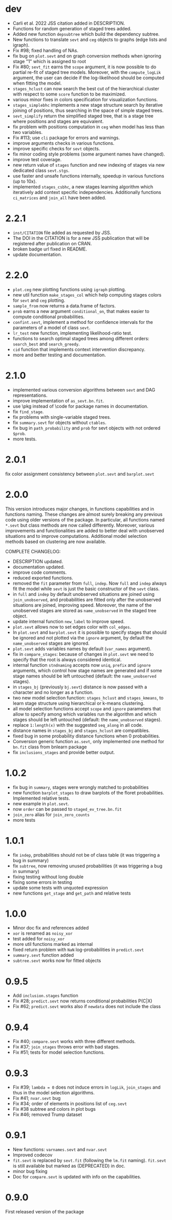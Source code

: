 # dev

* Carli et al. 2022 JSS citation added in DESCRIPTION.
* Functions for random generation of staged trees added.
* Added new function `depsubtree` which build the dependency subtree.
* New functions to translate `sevt` and `ceg` objects to graphs (edge lists and igraph).
* Fix #98; fixed handling of NAs.
* fix bug on `plot.sevt` and on graph conversion methods
  when ignoring stage "1" which is assigned to root
* Fix #80; `sevt_fit` earns the `scope` argument,
  it is now possible to do partial re-fit of staged tree models.
  Moreover, with the `compute_logLik` argument, the
  user can decide if the log-likelihood should be computed when fitting the
  model.
* `stages_hclust` can now search the best cut of the hierarchical cluster with
   respect to some `score` function to be maximized.
* various minor fixes in colors specification for visualization functions.
* `stages_simplebhc` implements a new stage structure search by iterative joining of positions, thus searching in the space of simple staged trees.
* `sevt_simplify` return the simplified staged tree, that is a stage tree where positions and stages are equivalent.
* fix problem with positions computation in `ceg` when model has less than two variables.
* Fix #113; use `cli` package for errors and warnings.
* improve arguments checks in various functions.
* improve specific checks for `sevt` objects.
* fix minor coding style problems (some argument names have changed).
* improve test coverage.
* new return value of `stages` function and new indexing of stages via new dedicated class `sevt.stgs`.
* use faster and unsafe functions internally, speedup in various functions (up to 10x).
* implemented `stages_csbhc`, a new stages learning algorithm which iteratively add context specific independencies. Additionally functions
`ci_matrices` and `join_all` have been added.

# 2.2.1

* `inst/CITATION` file added as requested by JSS.
* The DOI in the CITATION is for a new JSS publication that will be registered after publication on CRAN.
* broken badge url fixed in README.
* update documentation.


# 2.2.0

* `plot.ceg` new plotting functions using `igraph` plotting.
* new util function `make_stages_col` which help computing
  stages colors for `sevt` and `ceg` plotting.
* `sample_from` now returns a data.frame of factors.
* `prob` earns a new argument `conditional_on`, that
   makes easier to compute conditional probabilities.
* `confint.sevt`, implement a method for confidence intervals
   for the parameters of a model of class `sevt`.
* `lr_test` new function, implementing likelihood-ratio
   test.
* functions to search optimal staged trees among different orders:
  `search_best` and `search_greedy`.
* `cid` function that implements context intervention discrepancy.
* more and better testing and documentation.

# 2.1.0

* implemented various conversion algorithms between `sevt`
  and DAG representations.
* improve implementation of `as_sevt.bn.fit`.
* use \pkg instead of \code for package names in documentation.
* fix `find_stage`.
* fix problems with single-variable staged trees.
* fix `summary.sevt` for objects without `ctables`.
* fix bug in `path_probability` and `prob` for sevt objects with not
  ordered `$prob`.
* more tests.

# 2.0.1

fix color assignment consistency between `plot.sevt` and `barplot.sevt`

# 2.0.0

This version introduces major changes, in functions capabilities
and in functions naming.
These changes are almost surely breaking any previous code
using older versions of the package.
In particular, all functions named `*.sevt` but class methods are now
called differently.
Moreover, various improvements and functionalities are added
to better deal with unobserved situations and to improve
computations.
Additional model selection methods based on clustering are
now available.

COMPLETE CHANGELOG:

* DESCRIPTION updated.
* documentation updated.
* improve code comments.
* reduced exported functions.
* removed the `fit` parameter from `full`, `indep`.
   Now `full` and `indep` always fit the model while
  `sevt` is just the basic constructor of the `sevt` class.
* in `full` and `indep` by default unobserved situations are joined
  using `join_unobserved`, and probabilities are fitted only after
  the unobserved situations are joined, improving speed. Moreover, the
  name of the unobserved stages are stored as `name_unobserved` in the
  staged tree object.
* update internal function `new_label` to improve speed.
* `plot.sevt` allows now to set edges color with
   `col_edges`.
* In `plot.sevt` and `barplot.sevt` it
  is possible to specify stages that should be ignored
  and not plotted via the `ignore` argument, by default the
  `name_unobserved` stages are ignored.
* `plot.sevt` adds variables names by default (`var_names` argument).
* fix in `compare_stages`: because of changes in `plot.sevt`
  we need to specify that the root is always considered identical.
* internal function `stndnaming` accepts now `uniq`, `prefix` and
  `ignore` arguments, which control how stage names are generated and
  if some stage names should be left untouched (default: the `name_unobserved`
  stages).
* in `stages_bj` (previously `bj.sevt`) distance is now passed with a
  character and no longer as a function.
* two new model selection function: `stages_hclust` and
  `stages_kmeans`, to learn stage structure using hierarchical or
  k-means clustering.
*  all model selection functions accept `scope` and `ignore`
   parameters that allow to specify among which variables
   run the algorithm and which stages should be left untouched
   (default: the `name_unobserved` stages).
*  replace `1:length(x)` with the suggested `seq_along` in all code.
* distance names in `stages_bj` and `stages_hclust` are compatibles.
* fixed bug in some probability distance functions when 0 probabilities.
* Conversion generic function `as.sevt`, only implemented one method
  for `bn.fit` class from bnlearn package
* fix `inclusions_stages` and provide better output.

# 1.0.2

* fix bug in `summary`, stages were wrongly matched to probabilities
* new function `barplot_stages` to draw barplots of the
  floret probabilities. Implemented relative tests.
* new example in `plot.sevt`.
* now `order` can be passed to `staged_ev_tree.bn.fit`
* `join_zero` alias for `join_zero_counts`
* more tests

# 1.0.1

* fix `indep`, probabilities should not be of class table
  (it was triggering a bug in summary)
* fix `subtree`, now removing unused probabilities
  (it was triggering a bug in summary)
* fixing testing without long double
* fixing some errors in testing
* update some tests with unquoted expression
* new functions `get_stage` and `get_path` and relative tests

# 1.0.0

* Minor doc fix and references added
* `xor` is renamed as `noisy_xor`
* test added for `noisy_xor`
* more util functions marked as internal
* fixed return problem with `NaN` log-probabilities in `predict.sevt`
* `summary.sevt` function added
* `subtree.sevt` works now for fitted objects

# 0.9.5

* Add `inclusion.stages` function
* Fix #28; `predict.sevt` now returns conditional probabilities P(C|X)
* Fix #62; `predict.sevt` works also if `newdata` does not include the class

# 0.9.4

* Fix #40; `compare.sevt` works with three different methods.
* Fix #37; `join_stages` throws error with bad stages.
* Fix #51; tests for model selection functions.

# 0.9.3

* Fix #39; `lambda = 0` does not induce errors in `logLik`, `join_stages` and thus in the model selection algorithms.
* Fix #41;  `nvar.sevt` bug
* Fix #34; order of elements in positions list of `ceg.sevt`
* Fix #38  subtree and colors in plot bugs
* Fix #46; removed Trump dataset

# 0.9.1

* New functions: `varnames.sevt` and `nvar.sevt`
* Improved codecov
* `fit.sevt` is replaced by `sevt.fit` (following the `lm.fit` naming).
  `fit.sevt` is still available but marked as (DEPRECATED) in doc.
* minor bug fixing
* Doc for `compare.sevt` is updated with info on the capabilities.


# 0.9.0

First released version of the package
